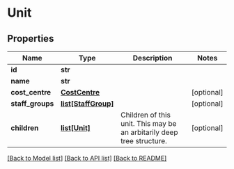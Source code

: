 # Unit

## Properties
Name | Type | Description | Notes
------------ | ------------- | ------------- | -------------
**id** | **str** |  | 
**name** | **str** |  | 
**cost_centre** | [**CostCentre**](CostCentre.md) |  | [optional] 
**staff_groups** | [**list[StaffGroup]**](StaffGroup.md) |  | [optional] 
**children** | [**list[Unit]**](Unit.md) | Children of this unit. This may be an arbitarily deep tree structure. | [optional] 

[[Back to Model list]](../README.md#documentation-for-models) [[Back to API list]](../README.md#documentation-for-api-endpoints) [[Back to README]](../README.md)


